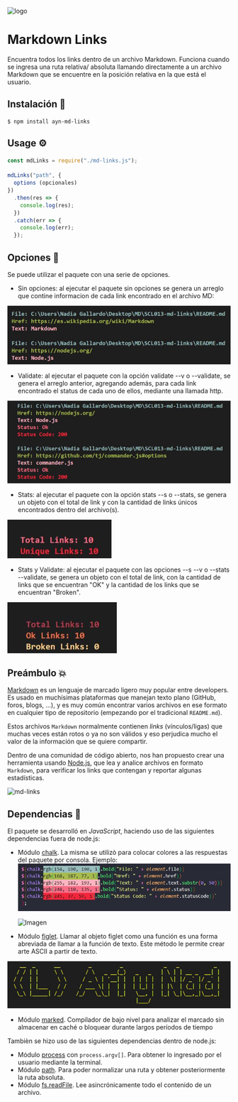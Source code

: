 ![logo](/Laboratoria-node.JPG)

# Markdown Links
Encuentra todos los links dentro de un archivo Markdown. Funciona cuando se ingresa una ruta relativa/ absoluta llamando directamente  a un archivo Markdown que se encuentre en la posición relativa en la que está el usuario.

## Instalación 🔧

```console
$ npm install ayn-md-links
```

## Usage ⚙

```js
const mdLinks = require("./md-links.js");

mdLinks("path", {
  options (opcionales)
})
  .then(res => {
    console.log(res);
  })
  .catch(err => {
    console.log(err);
  });
```

## Opciones 🔑

Se puede utilizar el paquete con una serie de opciones.

- Sin opciones: al ejecutar el paquete sin opciones se genera un arreglo que contine informacion de cada link encontrado en el archivo MD: 

![Ej 1](/img/ej-sinopcion.JPG)

- Validate: al ejecutar el paquete con la opción validate --v o --validate, se genera el arreglo anterior, agregando además, para cada link encontrado el status de cada uno de ellos, mediante una llamada http.

![Ej 2](/img/ej-validate.JPG)

- Stats: al ejecutar el paquete con la opción stats --s o --stats, se genera un objeto con el total de link y con la cantidad de links únicos encontrados dentro del archivo(s).

![Ej 3](/img/ej-stats.JPG)

- Stats y Validate: al ejecutar el paquete con las opciones --s --v o --stats --validate, se genera un objeto con el total de link, con la cantidad de links que se encuentran "OK" y la cantidad de los links que se encuentran "Broken".

![Ej 4](/img/ej-syv.JPG)


## Preámbulo 💥

[Markdown](https://es.wikipedia.org/wiki/Markdown) es un lenguaje de marcado
ligero muy popular entre developers. Es usado en muchísimas plataformas que
manejan texto plano (GitHub, foros, blogs, ...), y es muy común
encontrar varios archivos en ese formato en cualquier tipo de repositorio
(empezando por el tradicional `README.md`).

Estos archivos `Markdown` normalmente contienen _links_ (vínculos/ligas) que
muchas veces están rotos o ya no son válidos y eso perjudica mucho el valor de
la información que se quiere compartir.

Dentro de una comunidad de código abierto, nos han propuesto crear una
herramienta usando [Node.js](https://nodejs.org/), que lea y analice archivos
en formato `Markdown`, para verificar los links que contengan y reportar
algunas estadísticas.

![md-links](https://user-images.githubusercontent.com/110297/42118443-b7a5f1f0-7bc8-11e8-96ad-9cc5593715a6.jpg)

## Dependencias 🔗

El paquete se desarrolló en _JavaScript_, haciendo uso de las siguientes dependencias fuera de node.js:

- Módulo [chalk](https://github.com/chalk/chalk). La misma se utilizò para colocar colores a las respuestas del paquete por consola.
  Ejemplo:
  ![Codigo](/img/paletacolor-codigo.jpeg)

  ![Imagen](/img/paletadecolor.jpeg)
 

- Módulo [figlet](https://www.npmjs.com/package/figlet). Llamar al objeto figlet como una función es una forma abreviada de llamar a la función de texto. Este método le permite crear arte ASCII a partir de texto.

![Consola](/img/figlet.JPG)

- Módulo [marked](https://www.npmjs.com/package/marked). Compilador de bajo nivel para analizar el marcado sin almacenar en caché o bloquear durante largos períodos de tiempo

Tambièn se hizo uso de las siguientes dependencias dentro de node.js:

- Módulo [process](https://nodejs.org/docs/latest/api/process.html#process_process_argv) con `process.argv[]`. Para obtener lo ingresado por el usuario mediante la terminal.
- Módulo [path](https://nodejs.org/api/path.html#path_path_isabsolute_path). Para poder normalizar una ruta y obtener posteriormente la ruta absoluta.
- Módulo [fs.readFile](https://node.readthedocs.io/en/latest/api/fs/). Lee asincrónicamente todo el contenido de un archivo.
